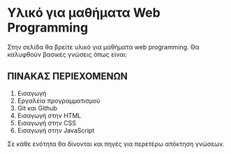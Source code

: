 # Υλικό για μαθήματα Web Programming

Στην σελίδα θα βρείτε υλικό για μαθήματα web programming. Θα καλυφθούν βασικές γνώσεις όπως είναι:

## ΠΙΝΑΚΑΣ ΠΕΡΙΕΧΟΜΕΝΩΝ

1. Εισαγωγή   
2. Εργαλεία προγραμματισμού   
3. Git και Github   
4. Εισαγωγή στην HTML   
5. Εισαγωγή στην CSS   
6. Εισαγωγή στην JavaScript   


Σε κάθε ενότητα θα δίνονται και πηγές για περετέρω απόκτηση γνώσεων.